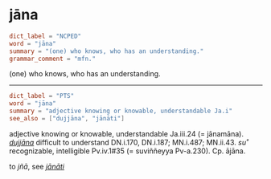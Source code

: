 # jāna

``` toml
dict_label = "NCPED"
word = "jāna"
summary = "(one) who knows, who has an understanding."
grammar_comment = "mfn."
```

(one) who knows, who has an understanding.

--------------------

``` toml
dict_label = "PTS"
word = "jāna"
summary = "adjective knowing or knowable, understandable Ja.i"
see_also = ["dujjāna", "jānāti"]
```

adjective knowing or knowable, understandable Ja.iii.24 (= jānamāna). *[dujjāna](dujjāna.md)* difficult to understand DN.i.170, DN.i.187; MN.i.487; MN.ii.43. *su˚* recognizable, intelligible Pv.iv.1#35 (= suviññeyya Pv\-a.230). Cp. ājāna.

to *jñā*, see *[jānāti](jānāti.md)*


